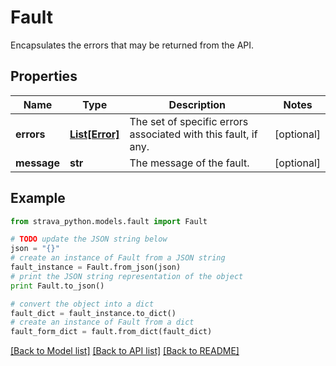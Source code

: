 # Fault

Encapsulates the errors that may be returned from the API.

## Properties
Name | Type | Description | Notes
------------ | ------------- | ------------- | -------------
**errors** | [**List[Error]**](Error.md) | The set of specific errors associated with this fault, if any. | [optional] 
**message** | **str** | The message of the fault. | [optional] 

## Example

```python
from strava_python.models.fault import Fault

# TODO update the JSON string below
json = "{}"
# create an instance of Fault from a JSON string
fault_instance = Fault.from_json(json)
# print the JSON string representation of the object
print Fault.to_json()

# convert the object into a dict
fault_dict = fault_instance.to_dict()
# create an instance of Fault from a dict
fault_form_dict = fault.from_dict(fault_dict)
```
[[Back to Model list]](../README.md#documentation-for-models) [[Back to API list]](../README.md#documentation-for-api-endpoints) [[Back to README]](../README.md)


